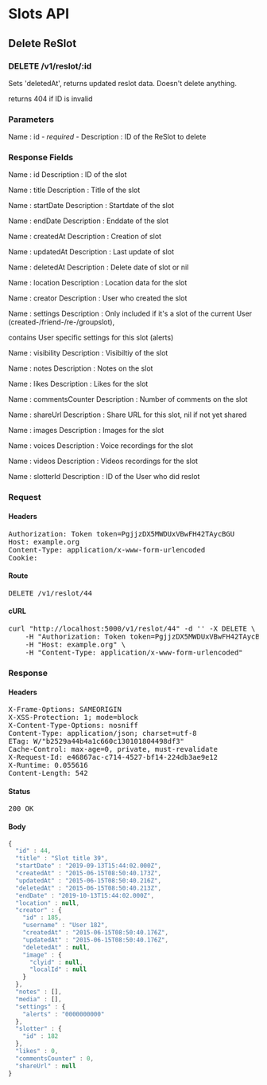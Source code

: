 # Slots API

## Delete ReSlot

### DELETE /v1/reslot/:id

Sets &#39;deletedAt&#39;, returns updated reslot data. Doesn&#39;t delete anything.

returns 404 if ID is invalid

### Parameters

Name : id *- required -*
Description : ID of the ReSlot to delete


### Response Fields

Name : id
Description : ID of the slot

Name : title
Description : Title of the slot

Name : startDate
Description : Startdate of the slot

Name : endDate
Description : Enddate of the slot

Name : createdAt
Description : Creation of slot

Name : updatedAt
Description : Last update of slot

Name : deletedAt
Description : Delete date of slot or nil

Name : location
Description : Location data for the slot

Name : creator
Description : User who created the slot

Name : settings
Description : Only included if it&#39;s a slot of the current User (created-/friend-/re-/groupslot),

contains User specific settings for this slot (alerts)

Name : visibility
Description : Visibiltiy of the slot

Name : notes
Description : Notes on the slot

Name : likes
Description : Likes for the slot

Name : commentsCounter
Description : Number of comments on the slot

Name : shareUrl
Description : Share URL for this slot, nil if not yet shared

Name : images
Description : Images for the slot

Name : voices
Description : Voice recordings for the slot

Name : videos
Description : Videos recordings for the slot

Name : slotterId
Description : ID of the User who did reslot

### Request

#### Headers

<pre>Authorization: Token token=PgjjzDX5MWDUxVBwFH42TAycBGU
Host: example.org
Content-Type: application/x-www-form-urlencoded
Cookie: </pre>

#### Route

<pre>DELETE /v1/reslot/44</pre>

#### cURL

<pre class="request">curl &quot;http://localhost:5000/v1/reslot/44&quot; -d &#39;&#39; -X DELETE \
	-H &quot;Authorization: Token token=PgjjzDX5MWDUxVBwFH42TAycBGU&quot; \
	-H &quot;Host: example.org&quot; \
	-H &quot;Content-Type: application/x-www-form-urlencoded&quot;</pre>

### Response

#### Headers

<pre>X-Frame-Options: SAMEORIGIN
X-XSS-Protection: 1; mode=block
X-Content-Type-Options: nosniff
Content-Type: application/json; charset=utf-8
ETag: W/&quot;b2529a44b4a1c660c130101804498df3&quot;
Cache-Control: max-age=0, private, must-revalidate
X-Request-Id: e46867ac-c714-4527-bf14-224db3ae9e12
X-Runtime: 0.055616
Content-Length: 542</pre>

#### Status

<pre>200 OK</pre>

#### Body

```javascript
{
  "id" : 44,
  "title" : "Slot title 39",
  "startDate" : "2019-09-13T15:44:02.000Z",
  "createdAt" : "2015-06-15T08:50:40.173Z",
  "updatedAt" : "2015-06-15T08:50:40.216Z",
  "deletedAt" : "2015-06-15T08:50:40.213Z",
  "endDate" : "2019-10-13T15:44:02.000Z",
  "location" : null,
  "creator" : {
    "id" : 185,
    "username" : "User 182",
    "createdAt" : "2015-06-15T08:50:40.176Z",
    "updatedAt" : "2015-06-15T08:50:40.176Z",
    "deletedAt" : null,
    "image" : {
      "clyid" : null,
      "localId" : null
    }
  },
  "notes" : [],
  "media" : [],
  "settings" : {
    "alerts" : "0000000000"
  },
  "slotter" : {
    "id" : 182
  },
  "likes" : 0,
  "commentsCounter" : 0,
  "shareUrl" : null
}
```
